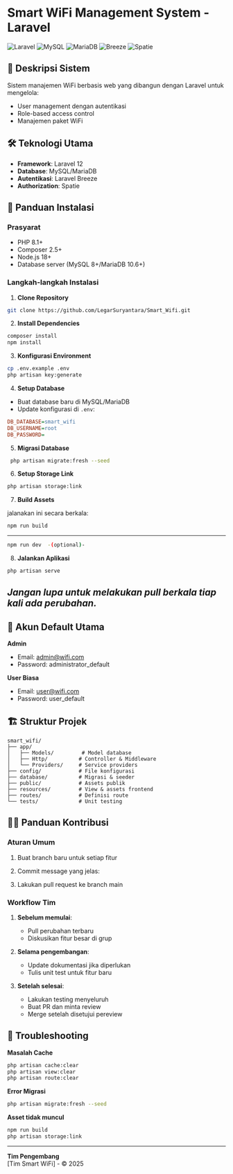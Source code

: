 # Smart WiFi Management System - Laravel

![Laravel](https://img.shields.io/badge/Laravel-FF2D20?style=for-the-badge&logo=laravel&logoColor=white)
![MySQL](https://img.shields.io/badge/MySQL-005C84?style=for-the-badge&logo=mysql&logoColor=white)
![MariaDB](https://img.shields.io/badge/MariaDB-003545?style=for-the-badge&logo=mariadb&logoColor=white)
![Breeze](https://img.shields.io/badge/Laravel_Breeze-FF2D20?style=for-the-badge&logo=laravel&logoColor=white)
![Spatie](https://img.shields.io/badge/Spatie-4A154B?style=for-the-badge)

## 📝 Deskripsi Sistem
Sistem manajemen WiFi berbasis web yang dibangun dengan Laravel untuk mengelola:
- User management dengan autentikasi
- Role-based access control
- Manajemen paket WiFi

## 🛠️ Teknologi Utama
- **Framework**: Laravel 12
- **Database**: MySQL/MariaDB
- **Autentikasi**: Laravel Breeze
- **Authorization**: Spatie 

## 🚀 Panduan Instalasi

### Prasyarat
- PHP 8.1+
- Composer 2.5+
- Node.js 18+
- Database server (MySQL 8+/MariaDB 10.6+)

### Langkah-langkah Instalasi

1. **Clone Repository**
```bash
git clone https://github.com/LegarSuryantara/Smart_Wifi.git
```

2. **Install Dependencies**
```bash
composer install
npm install
```

3. **Konfigurasi Environment**
```bash
cp .env.example .env
php artisan key:generate
```

4. **Setup Database**
- Buat database baru di MySQL/MariaDB
- Update konfigurasi di `.env`:
```ini
DB_DATABASE=smart_wifi
DB_USERNAME=root
DB_PASSWORD=
```

5. **Migrasi Database**
```bash
 php artisan migrate:fresh --seed
```

6. **Setup Storage Link**
```bash
php artisan storage:link
```

7. **Build Assets**

jalanakan ini secara berkala:
```bash
npm run build
```

-------------

```bash
npm run dev  -(optional)-
```

8. **Jalankan Aplikasi**
```bash
php artisan serve
```

 ## *Jangan lupa untuk melakukan pull berkala tiap kali ada perubahan.*

## 🔐 Akun Default Utama
**Admin**
- Email: admin@wifi.com
- Password: administrator_default

**User Biasa**
- Email: user@wifi.com
- Password: user_default

## 🏗️ Struktur Projek
```
smart_wifi/
├── app/
│   ├── Models/         # Model database
│   ├── Http/          # Controller & Middleware
│   └── Providers/     # Service providers
├── config/            # File konfigurasi
├── database/          # Migrasi & seeder
├── public/            # Assets publik
├── resources/         # View & assets frontend
├── routes/            # Definisi route
└── tests/             # Unit testing
```

## 🧑‍💻 Panduan Kontribusi

### Aturan Umum
1. Buat branch baru untuk setiap fitur

2. Commit message yang jelas:

3. Lakukan pull request ke branch main

### Workflow Tim
1. **Sebelum memulai**:
   - Pull perubahan terbaru
   - Diskusikan fitur besar di grup

2. **Selama pengembangan**:
   - Update dokumentasi jika diperlukan
   - Tulis unit test untuk fitur baru

3. **Setelah selesai**:
   - Lakukan testing menyeluruh
   - Buat PR dan minta review
   - Merge setelah disetujui pereview

## 🐛 Troubleshooting

**Masalah Cache**
```bash
php artisan cache:clear
php artisan view:clear
php artisan route:clear
```

**Error Migrasi**
```bash
php artisan migrate:fresh --seed
```

**Asset tidak muncul**
```bash
npm run build
php artisan storage:link
```

---

**Tim Pengembang**  
[Tim Smart WiFi] - © 2025
